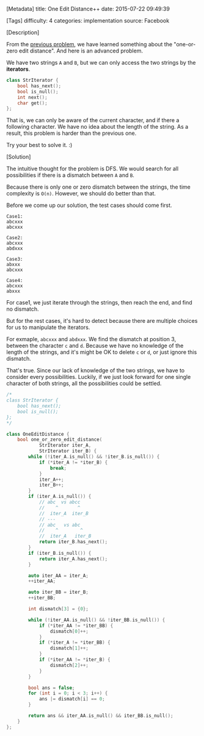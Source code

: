 [Metadata]
title: One Edit Distance++
date: 2015-07-22 09:49:39

[Tags]
difficulty: 4
categories: implementation
source: Facebook

[Description]

From the [previous problem](http://intgraph.wizmann.tk/Problems/one-edit-distance.html), we have learned something about the "one-or-zero edit distance". And here is an advanced problem.

We have two strings `A` and `B`, but we can only access the two strings by the **iterators**.

```cpp
class StrIterator {
	bool has_next();
	bool is_null();
	int next();
	char get();
};
```

That is, we can only be aware of the current character, and if there a following character. We have no idea about the length of the string. As a result, this problem is harder than the previous one.

Try your best to solve it. :)

[Solution]

The intuitive thought for the problem is DFS. We would search for all possibilities if there is a dismatch between `A` and `B`.

Because there is only one or zero dismatch between the strings, the time complexity is `O(n)`. However, we should do better than that.

Before we come up our solution, the test cases should come first.


```
Case1:
abcxxx
abcxxx

Case2:
abcxxx
abdxxx

Case3:
abxxx
abcxxx

Case4:
abcxxx
abxxx
```

For case1, we just iterate through the strings, then reach the end, and find no dismatch.

But for the rest cases, it's hard to detect because there are multiple choices for us to manipulate the iterators.

For exmaple, `abcxxx` and `abdxxx`. We find the dismatch at position 3, between the character `c` and `d`. Because we have no knowledge of the length of the strings, and it's might be OK to delete `c` or `d`, or just ignore this dismatch.

That's true. Since our lack of knowledge of the two strings, we have to consider every possibilities. Luckily, if we just look forward for one single character of both strings, all the possibilities could be settled.

```cpp
/*
class StrIterator {
	bool has_next();
	bool is_null();
};
*/

class OneEditDistance {
	bool one_or_zero_edit_distance(
			StrIterator iter_A,
			StrIterator iter_B) {
		while (!iter_A.is_null() && !iter_B.is_null()) {
			if (*iter_A != *iter_B) {
				break;
			}
			iter_A++;
			iter_B++;
		}
		if (iter_A.is_null()) {
			// abc  vs abcc
			//    ^       ^
			//  iter_A  iter_B
			// ---
			// abc   vs abc
			//    ^        ^
			//  iter_A   iter_B
			return iter_B.has_next();
		}
		if (iter_B.is_null()) {
			return iter_A.has_next();
		}

		auto iter_AA = iter_A;
		++iter_AA;

		auto iter_BB = iter_B;
		++iter_BB;

		int dismatch[3] = {0};

		while (!iter_AA.is_null() && !iter_BB.is_null()) {
			if (*iter_AA != *iter_BB) {
				dismatch[0]++;
			}
			if (*iter_A != *iter_BB) {
				dismatch[1]++;
			}
			if (*iter_AA != *iter_B) {
				dismatch[2]++;
			}
		}

		bool ans = false;
		for (int i = 0; i < 3; i++) {
			ans |= dismatch[i] == 0;
		}

		return ans && iter_AA.is_null() && iter_BB.is_null();
	}
};

```
